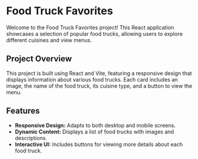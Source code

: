 # Food Truck Favorites

Welcome to the Food Truck Favorites project! This React application showcases a selection of popular food trucks, allowing users to explore different cuisines and view menus.

## Project Overview

This project is built using React and Vite, featuring a responsive design that displays information about various food trucks. Each card includes an image, the name of the food truck, its cuisine type, and a button to view the menu.

## Features

- **Responsive Design:** Adapts to both desktop and mobile screens.
- **Dynamic Content:** Displays a list of food trucks with images and descriptions.
- **Interactive UI:** Includes buttons for viewing more details about each food truck.
